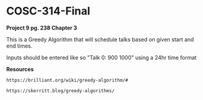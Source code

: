 # COSC-314-Final

**Project 9 pg. 238 Chapter 3**

This is a Greedy Algorithm that will schedule talks based on given start and end times.

Inputs should be entered like so "Talk 0: 900 1000" using a 24hr time format

**Resources**

    https://brilliant.org/wiki/greedy-algorithm/#
    
    https://skerritt.blog/greedy-algorithms/
